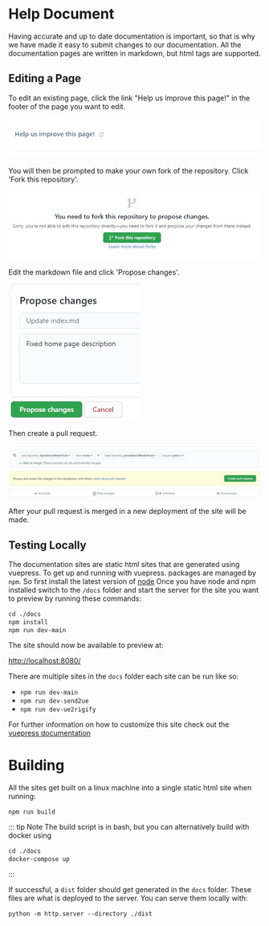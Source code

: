 # Help Document
Having accurate and up to date documentation is important, so that is why we have made it easy to submit changes to our documentation. All the documentation pages are written in markdown, but html tags are supported.

## Editing a Page
To edit an existing page, click the link "Help us improve this page!" in the footer of the page you want to edit.

![1](./images/documentation/1.png)

You will then be prompted to make your own fork of the repository. Click 'Fork this repository'.

![2](./images/documentation/2.jpg)

Edit the markdown file and click 'Propose changes'.

![3](./images/documentation/3.jpg)

Then create a pull request.

![4](./images/documentation/4.jpg)

After your pull request is merged in a new deployment of the site will be made.

## Testing Locally
The documentation sites are static html sites that are generated using vuepress. To get up and running with vuepress.
packages are managed by `npm`. So first install the latest version of [node](https://nodejs.org/en/)
Once you have node and npm installed switch to the `/docs` folder and start the server for the site you want to preview by
running these commands:

``` shell
cd ./docs
npm install
npm run dev-main
```

The site should now be available to preview at:

[http://localhost:8080/](http://localhost:8080/)

There are multiple sites in the `docs` folder each site can be run like so:
* `npm run dev-main`
* `npm run dev-send2ue`
* `npm run dev-ue2rigify`

For further information on how to customize this site check out
the [vuepress documentation](https://vuepress.vuejs.org/)

# Building
All the sites get built on a linux machine into a single static html site when running:
```shell
npm run build
```

::: tip Note
  The build script is in bash, but you can alternatively build with docker using
```shell
cd ./docs
docker-compose up
```
:::

If successful, a `dist` folder should get generated in the `docs` folder. These files are what is deployed to the server.
You can serve them locally with:
```shell
python -m http.server --directory ./dist
```
